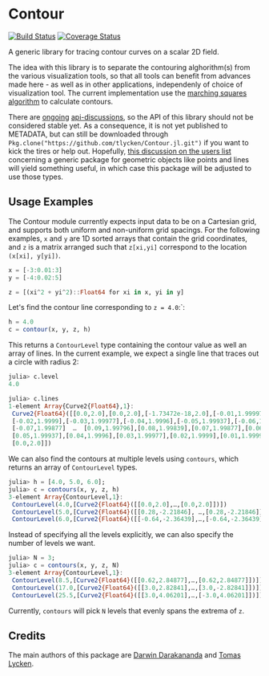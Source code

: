 # Contour

[![Build Status](https://travis-ci.org/tlycken/Contour.jl.svg?branch=master)](https://travis-ci.org/tlycken/Contour.jl)
[![Coverage Status](https://img.shields.io/coveralls/tlycken/Contour.jl.svg?branch=master)](https://coveralls.io/r/tlycken/Contour.jl)

A generic library for tracing contour curves on a scalar 2D field.

The idea with this library is to separate the contouring alghorithm(s) from the various visualization tools, so that all tools can benefit from advances made here - as well as in other applications, independenly of choice of visualization tool. The current implementation use the [marching squares algorithm](http://en.wikipedia.org/wiki/Marching_squares) to calculate contours.

There are [ongoing](https://github.com/tlycken/Contour.jl/issues/1) [api-discussions](https://github.com/tlycken/Contour.jl/issues/2), so the API of this library should not be considered stable yet. As a consequence, it is not yet published to METADATA, but can still be downloaded through `Pkg.clone("https://github.com/tlycken/Contour.jl.git")` if you want to kick the tires or help out. Hopefully, [this discussion on the users list](https://groups.google.com/forum/?fromgroups=#!topic/julia-dev/fqwnyOojRdg) concerning a generic package for geometric objects like points and lines will yield something useful, in which case this package will be adjusted to use those types.

## Usage Examples

The Contour module currently expects input data to be on a Cartesian grid,
and supports both uniform and non-uniform grid spacings.  For the following
examples, `x` and `y` are 1D sorted arrays that contain the grid coordinates,
and `z` is a matrix arranged such that `z[xi,yi]` correspond to the location
`(x[xi], y[yi])`.


```julia
x = [-3:0.01:3]
y = [-4:0.02:5]

z = [(xi^2 + yi^2)::Float64 for xi in x, yi in y]
```

Let's find the contour line corresponding to `z = 4.0`:`:

```julia
h = 4.0
c = contour(x, y, z, h)
```

This returns a `ContourLevel` type containing the contour value as well
an array of lines.  In the current example, we expect a single line that
traces out a circle with radius 2:

```julia
julia> c.level
4.0

julia> c.lines
1-element Array{Curve2{Float64},1}:
 Curve2{Float64}([[0.0,2.0],[0.0,2.0],[-1.73472e-18,2.0],[-0.01,1.99997],
 [-0.02,1.9999],[-0.03,1.99977],[-0.04,1.9996],[-0.05,1.99937],[-0.06,1.9991],
 [-0.07,1.99877]  …  [0.09,1.99796],[0.08,1.99839],[0.07,1.99877],[0.06,1.9991],
 [0.05,1.99937],[0.04,1.9996],[0.03,1.99977],[0.02,1.9999],[0.01,1.99997],
 [0.0,2.0]])
 ```

We can also find the contours at multiple levels using `contours`, 
which returns an array of `ContourLevel` types. 

```julia
julia> h = [4.0, 5.0, 6.0];
julia> c = contours(x, y, z, h)
3-element Array{ContourLevel,1}:
 ContourLevel(4.0,[Curve2{Float64}([[0.0,2.0],…,[0.0,2.0]])])
 ContourLevel(5.0,[Curve2{Float64}([[0.28,-2.21846], …,[0.28,-2.21846]])])
 ContourLevel(6.0,[Curve2{Float64}([[-0.64,-2.36439],…,[-0.64,-2.36439]])])
```

Instead of specifying all the levels explicitly, we can also
specify the number of levels we want.  

```julia
julia> N = 3;
julia> c = contours(x, y, z, N)
3-element Array{ContourLevel,1}:
 ContourLevel(8.5,[Curve2{Float64}([[0.62,2.84877],…,[0.62,2.84877]])]) 
 ContourLevel(17.0,[Curve2{Float64}([[3.0,2.82841],…,[3.0,-2.82841]])])
 ContourLevel(25.5,[Curve2{Float64}([[3.0,4.06201],…,[-3.0,4.06201]])])
```
Currently, `contours` will pick `N` levels that evenly spans the
extrema of `z`.

## Credits
The main authors of this package are [Darwin Darakananda](https://github.com/darwindarak/) and [Tomas Lycken](https://github.com/tlycken).

